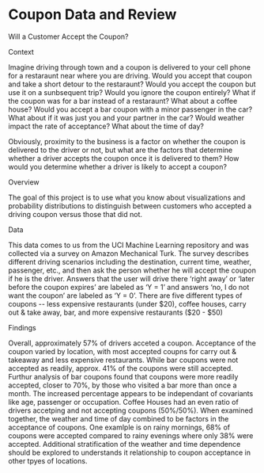 # Coupon Data and Review

Will a Customer Accept the Coupon?

Context

Imagine driving through town and a coupon is delivered to your cell phone for a restaraunt near where you are driving. Would you accept that coupon and take a short detour to the restaraunt? Would you accept the coupon but use it on a sunbsequent trip? Would you ignore the coupon entirely? What if the coupon was for a bar instead of a restaraunt? What about a coffee house? Would you accept a bar coupon with a minor passenger in the car? What about if it was just you and your partner in the car? Would weather impact the rate of acceptance? What about the time of day?

Obviously, proximity to the business is a factor on whether the coupon is delivered to the driver or not, but what are the factors that determine whether a driver accepts the coupon once it is delivered to them? How would you determine whether a driver is likely to accept a coupon?

Overview

The goal of this project is to use what you know about visualizations and probability distributions to distinguish between customers who accepted a driving coupon versus those that did not.

Data

This data comes to us from the UCI Machine Learning repository and was collected via a survey on Amazon Mechanical Turk. The survey describes different driving scenarios including the destination, current time, weather, passenger, etc., and then ask the person whether he will accept the coupon if he is the driver. Answers that the user will drive there ‘right away’ or ‘later before the coupon expires’ are labeled as ‘Y = 1’ and answers ‘no, I do not want the coupon’ are labeled as ‘Y = 0’. There are five different types of coupons -- less expensive restaurants (under $20), coffee houses, carry out & take away, bar, and more expensive restaurants ($20 - $50)

Findings

Overall, approximately 57% of drivers acceted a coupon. Acceptance of the coupon varied by location, with most accepted coupns for carry out & takeaway and less expensive restaurants. While bar coupons were not accepted as readily, approx. 41% of the coupons were still accepted. Furthur analysis of bar coupons found that coupons were more readily accepted, closer to 70%, by those who visited a bar more than once a month. The increased percentage appears to be independant of covariants like age, passenger or occupation. Coffee Houses had an even ratio of drivers accetping and not accepting coupons (50%/50%). When examined together, the weather and time of day combined to be factors in the acceptance of coupons. One examlple is on rainy mornings, 68% of coupons were accepted compared to rainy evenings where only 38% were accepted.  Additional stratification of the weather and time dependence should be explored to understands it relationship to coupon acceptance in other tpyes of locations. 


